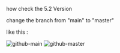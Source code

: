 how check the 5.2 Version

change the branch from "main" to "master"

like this :

![github-main](https://user-images.githubusercontent.com/73746365/155259871-0caa1893-3ed3-4027-b496-58c3fe989f2f.JPG)
![github-master](https://user-images.githubusercontent.com/73746365/155259874-0244c0b4-4ae8-4ac9-930b-c71f0bc5b714.JPG)
